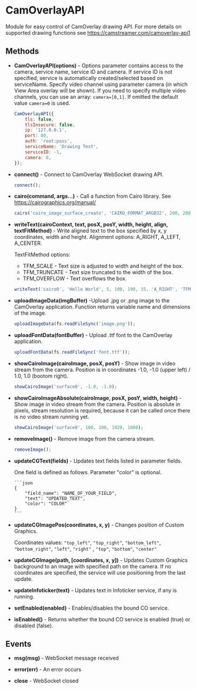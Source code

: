 # CamOverlayAPI

Module for easy control of CamOverlay drawing API. For more details on supported drawing functions see https://camstreamer.com/camoverlay-api1

## Methods

-   **CamOverlayAPI(options)** - Options parameter contains access to the camera, service name, service ID and camera. If service ID is not specified, service is automatically created/selected based on serviceName. Specify video channel using parameter camera (in which View Area overlay will be shown). If you need to specify multiple video channels, you can use an array: `camera=[0,1]`. If omitted the default value `camera=0` is used.

    ```javascript
    CamOverlayAPI({
        tls: false,
        tlsInsecure: false,
        ip: '127.0.0.1',
        port: 80,
        auth: 'root:pass',
        serviceName: 'Drawing Test',
        serviceID: -1,
        camera: 0,
    });
    ```

-   **connect()** - Connect to CamOverlay WebSocket drawing API.

    ```javascript
    connect();
    ```

-   **cairo(command, args...)** - Call a function from Cairo library. See https://cairographics.org/manual/

    ```javascript
    cairo('cairo_image_surface_create', 'CAIRO_FORMAT_ARGB32', 200, 200); // https://cairographics.org/manual/cairo-Image-Surfaces.html#cairo-image-surface-create
    ```

-   **writeText(cairoContext, text, posX, posY, width, height, align, textFitMethod)** - Write aligned text to the box specified by x, y coordinates, width and height. Alignment options: A_RIGHT, A_LEFT, A_CENTER.

    TextFitMethod options:

    -   TFM_SCALE - Text size is adjusted to width and height of the box.
    -   TFM_TRUNCATE - Text size truncated to the width of the box.
    -   TFM_OVERFLOW - Text overflows the box.

    ```javascript
    writeText('cairo0', 'Hello World', 5, 100, 190, 15, 'A_RIGHT', 'TFM_TRUNCATE');
    ```

-   **uploadImageData(imgBuffer)** -Upload .jpg or .png image to the CamOverlay application. Function returns variable name and dimensions of the image.

    ```javascript
    uploadImageData(fs.readFileSync('image.png'));
    ```

-   **uploadFontData(fontBuffer)** - Upload .ttf font to the CamOverlay application.

    ```javascript
    uploadFontData(fs.readFileSync('font.ttf'));
    ```

-   **showCairoImage(cairoImage, posX, posY)** - Show image in video stream from the camera. Position is in coordinates -1.0, -1.0 (upper left) / 1.0, 1.0 (bootom right).

    ```javascript
    showCairoImage('surface0', -1.0, -1.0);
    ```

-   **showCairoImageAbsolute(cairoImage, posX, posY, width, height)** - Show image in video stream from the camera. Position is absolute in pixels, stream resolution is required, because it can be called once there is no video stream running yet.

    ```javascript
    showCairoImage('surface0', 100, 100, 1920, 1080);
    ```

-   **removeImage()** - Remove image from the camera stream.

    ```javascript
    removeImage();
    ```

-   **updateCGText(fields)** - Updates text fields listed in parameter fields.

    One field is defined as follows. Parameter "color" is optional.

        ```json
        {
            "field_name": "NAME_OF_YOUR_FIELD",
            "text": "UPDATED_TEXT",
            "color": "COLOR"
        }
        ```

-   **updateCGImagePos(coordinates, x, y)** - Changes position of Custom Graphics.

    Coordinates values: `"top_left"`, `"top_right"`, `"bottom_left"`, `"bottom_right"`, `"left"`, `"right"` , `"top"`, `"bottom"`, `"center"`

-   **updateCGImage(path, [coordinates, x, y])** - Updates Custom Graphics background to an image with specified path on the camera.
    If no coordinates are specified, the service will use positioning from the last update.

-   **updateInfoticker(text)** - Updates text in Infoticker service, if any is running.

-   **setEnabled(enabled)** - Enables/disables the bound CO service.

-   **isEnabled()** - Returns whether the bound CO service is enabled (true) or disabled (false).

## Events

-   **msg(msg)** - WebSocket message received

-   **error(err)** - An error occurs

-   **close** - WebSocket closed
